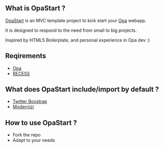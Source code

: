 What is OpaStart ?
------------------

[OpaStart](https://github.com/Aqua-Ye/OpaStart) is an MVC template project to kick start your [Opa](http://opalang.org) webapp.

It is designed to respond to the need from small to big projects.

Inspired by HTML5 Boilerplate, and personal experience in Opa dev :)

Reqirements
-----------

- [Opa](https://github.com/MLstate/opalang)
- [RECESS](https://github.com/twitter/recess)

What does OpaStart include/import by default ?
----------------------------------------------

- [Twitter Boostrap](https://github.com/twitter/bootstrap)
- [Modernizr](https://github.com/Modernizr/Modernizr)

How to use OpaStart ?
---------------------

- Fork the repo
- Adapt to your needs